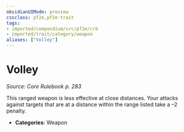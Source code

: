 ```yaml
---
obsidianUIMode: preview
cssclass: pf2e,pf2e-trait
tags:
- imported/compendium/src/pf2e/crb
- imported/trait/category/weapon
aliases: ["Volley"]
---
```

# Volley  
*Source: Core Rulebook p. 283*  

This ranged weapon is less effective at close distances. Your attacks against targets that are at a distance within the range listed take a –2 penalty.

- **Categories**: Weapon